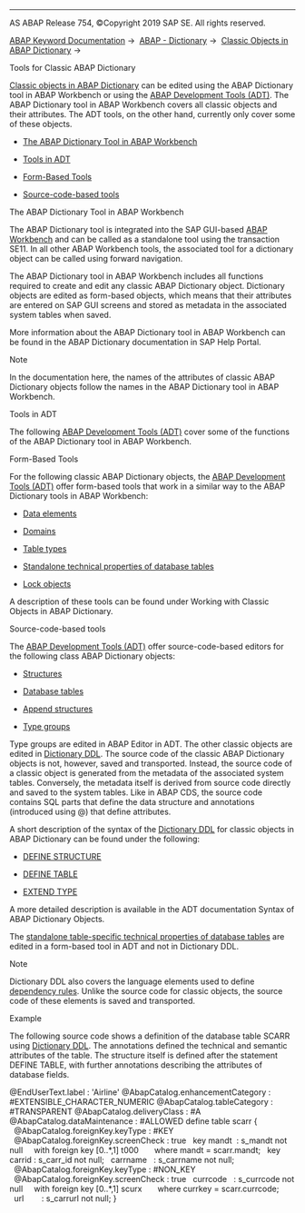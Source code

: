   

* * *

AS ABAP Release 754, ©Copyright 2019 SAP SE. All rights reserved.

[ABAP Keyword Documentation](javascript:call_link\('abenabap.htm'\)) →  [ABAP - Dictionary](javascript:call_link\('abenabap_dictionary.htm'\)) →  [Classic Objects in ABAP Dictionary](javascript:call_link\('abenddic_classical_objects.htm'\)) → 

Tools for Classic ABAP Dictionary

[Classic objects in ABAP Dictionary](javascript:call_link\('abenddic_classical_objects.htm'\)) can be edited using the ABAP Dictionary tool in ABAP Workbench or using the [ABAP Development Tools (ADT)](javascript:call_link\('abenadt_glosry.htm'\) "Glossary Entry"). The ABAP Dictionary tool in ABAP Workbench covers all classic objects and their attributes. The ADT tools, on the other hand, currently only cover some of these objects.

-   [The ABAP Dictionary Tool in ABAP Workbench](#@@ITOC@@ABENDDIC_TOOLS_1)

-   [Tools in ADT](#@@ITOC@@ABENDDIC_TOOLS_2)

-   [Form-Based Tools](#@@ITOC@@ABENDDIC_TOOLS_3)

-   [Source-code-based tools](#@@ITOC@@ABENDDIC_TOOLS_4)

The ABAP Dictionary Tool in ABAP Workbench

The ABAP Dictionary tool is integrated into the SAP GUI-based [ABAP Workbench](javascript:call_link\('abenabap_workbench_glosry.htm'\) "Glossary Entry") and can be called as a standalone tool using the transaction SE11. In all other ABAP Workbench tools, the associated tool for a dictionary object can be called using forward navigation.

The ABAP Dictionary tool in ABAP Workbench includes all functions required to create and edit any classic ABAP Dictionary object. Dictionary objects are edited as form-based objects, which means that their attributes are entered on SAP GUI screens and stored as metadata in the associated system tables when saved.

More information about the ABAP Dictionary tool in ABAP Workbench can be found in the ABAP Dictionary documentation in SAP Help Portal.

Note

In the documentation here, the names of the attributes of classic ABAP Dictionary objects follow the names in the ABAP Dictionary tool in ABAP Workbench.

Tools in ADT

The following [ABAP Development Tools (ADT)](javascript:call_link\('abenadt_glosry.htm'\) "Glossary Entry") cover some of the functions of the ABAP Dictionary tool in ABAP Workbench.

Form-Based Tools

For the following classic ABAP Dictionary objects, the [ABAP Development Tools (ADT)](javascript:call_link\('abenadt_glosry.htm'\) "Glossary Entry") offer form-based tools that work in a similar way to the ABAP Dictionary tools in ABAP Workbench:

-   [Data elements](javascript:call_link\('abenddic_data_elements.htm'\))

-   [Domains](javascript:call_link\('abenddic_domains.htm'\))

-   [Table types](javascript:call_link\('abenddic_table_types.htm'\))

-   [Standalone technical properties of database tables](javascript:call_link\('abenddic_database_tables_techspec.htm'\))

-   [Lock objects](javascript:call_link\('abenlock_object_glosry.htm'\) "Glossary Entry")

A description of these tools can be found under Working with Classic Objects in ABAP Dictionary.

Source-code-based tools

The [ABAP Development Tools (ADT)](javascript:call_link\('abenadt_glosry.htm'\) "Glossary Entry") offer source-code-based editors for the following class ABAP Dictionary objects:

-   [Structures](javascript:call_link\('abenddic_structures.htm'\))

-   [Database tables](javascript:call_link\('abenddic_database_tables.htm'\))

-   [Append structures](javascript:call_link\('abenddic_append_structures.htm'\))

-   [Type groups](javascript:call_link\('abenddic_type_groups.htm'\))

Type groups are edited in ABAP Editor in ADT. The other classic objects are edited in [Dictionary DDL](javascript:call_link\('abendictionary_ddl_glosry.htm'\) "Glossary Entry"). The source code of the classic ABAP Dictionary objects is not, however, saved and transported. Instead, the source code of a classic object is generated from the metadata of the associated system tables. Conversely, the metadata itself is derived from source code directly and saved to the system tables. Like in ABAP CDS, the source code contains SQL parts that define the data structure and annotations (introduced using @) that define attributes.

A short description of the syntax of the [Dictionary DDL](javascript:call_link\('abendictionary_ddl_glosry.htm'\) "Glossary Entry") for classic objects in ABAP Dictionary can be found under the following:

-   [DEFINE STRUCTURE](javascript:call_link\('abenddicddl_define_structure.htm'\))

-   [DEFINE TABLE](javascript:call_link\('abenddicddl_define_table.htm'\))

-   [EXTEND TYPE](javascript:call_link\('abenddicddl_extend_type.htm'\))

A more detailed description is available in the ADT documentation Syntax of ABAP Dictionary Objects.

The [standalone table-specific technical properties of database tables](javascript:call_link\('abenddic_database_tables_techspec.htm'\)) are edited in a form-based tool in ADT and not in Dictionary DDL.

Note

Dictionary DDL also covers the language elements used to define [dependency rules](javascript:call_link\('abendependency_rule_glosry.htm'\) "Glossary Entry"). Unlike the source code for classic objects, the source code of these elements is saved and transported.

Example

The following source code shows a definition of the database table SCARR using [Dictionary DDL](javascript:call_link\('abendictionary_ddl_glosry.htm'\) "Glossary Entry"). The annotations defined the technical and semantic attributes of the table. The structure itself is defined after the statement DEFINE TABLE, with further annotations describing the attributes of database fields.

@EndUserText.label : 'Airline'
@AbapCatalog.enhancementCategory : #EXTENSIBLE\_CHARACTER\_NUMERIC
@AbapCatalog.tableCategory : #TRANSPARENT
@AbapCatalog.deliveryClass : #A
@AbapCatalog.dataMaintenance : #ALLOWED
define table scarr {
  @AbapCatalog.foreignKey.keyType : #KEY
  @AbapCatalog.foreignKey.screenCheck : true
  key mandt  : s\_mandt not null
    with foreign key \[0..\*,1\] t000
      where mandt = scarr.mandt;
  key carrid : s\_carr\_id not null;
  carrname   : s\_carrname not null;
  @AbapCatalog.foreignKey.keyType : #NON\_KEY
  @AbapCatalog.foreignKey.screenCheck : true
  currcode   : s\_currcode not null
    with foreign key \[0..\*,1\] scurx
      where currkey = scarr.currcode;
  url        : s\_carrurl not null; }